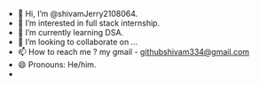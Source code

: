 - 👋 Hi, I’m @shivamJerry2108064.
- 👀 I’m interested in full stack internship.
- 🌱 I’m currently learning DSA.
- 💞️ I’m looking to collaborate on ...
- 📫 How to reach me ? my gmail - githubshivam334@gmail.com
- 😄 Pronouns: He/him.
- 

<!---
shivamJerry2108064/shivamJerry2108064 is a ✨ special ✨ repository because its `README.md` (this file) appears on your GitHub profile.
You can click the Preview link to take a look at your changes.
--->
